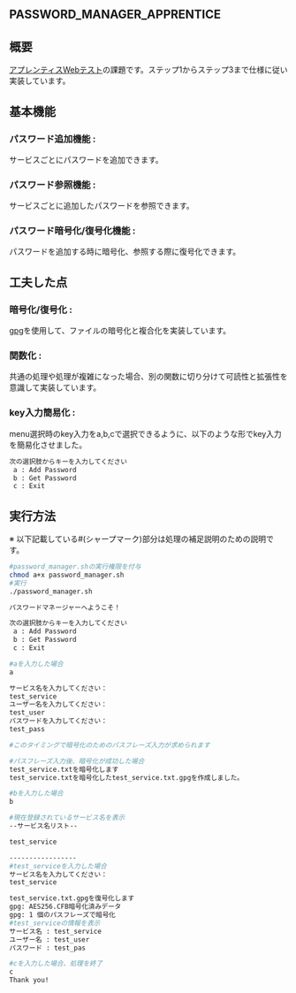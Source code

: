 ## PASSWORD_MANAGER_APPRENTICE
## 概要
  [アプレンティスWebテスト](https://github.com/APPRENTICE-jp/apprentice-challenge/blob/main/quest/linux/PASSWORD_MANAGER.md)の課題です。ステップ1からステップ3まで仕様に従い実装しています。

## 基本機能
### パスワード追加機能 :
サービスごとにパスワードを追加できます。

### パスワード参照機能 :
サービスごとに追加したパスワードを参照できます。

### パスワード暗号化/復号化機能 :
パスワードを追加する時に暗号化、参照する際に復号化できます。

## 工夫した点
### 暗号化/復号化 : 
[gpg](https://gnupg.org/documentation/manuals/gnupg24/gpg.1.html)を使用して、ファイルの暗号化と複合化を実装しています。

### 関数化 : 
共通の処理や処理が複雑になった場合、別の関数に切り分けて可読性と拡張性を意識して実装しています。

### key入力簡易化 :
menu選択時のkey入力をa,b,cで選択できるように、以下のような形でkey入力を簡易化させました。
```sh
次の選択肢からキーを入力してください
 a : Add Password
 b : Get Password
 c : Exit
```

## 実行方法
※ 以下記載している#(シャープマーク)部分は処理の補足説明のための説明です。
```sh
#password_manager.shの実行権限を付与
chmod a+x password_manager.sh
#実行
./password_manager.sh

パスワードマネージャーへようこそ！

次の選択肢からキーを入力してください
 a : Add Password
 b : Get Password
 c : Exit

#aを入力した場合
a

サービス名を入力してください：
test_service
ユーザー名を入力してください：
test_user
パスワードを入力してください：
test_pass

#このタイミングで暗号化のためのパスフレーズ入力が求められます

#パスフレーズ入力後、暗号化が成功した場合
test_service.txtを暗号化します
test_service.txtを暗号化したtest_service.txt.gpgを作成しました。

#bを入力した場合
b

#現在登録されているサービス名を表示
--サービス名リスト--

test_service

-----------------
#test_serviceを入力した場合
サービス名を入力してください：
test_service

test_service.txt.gpgを復号化します
gpg: AES256.CFB暗号化済みデータ
gpg: 1 個のパスフレーズで暗号化
#test_serviceの情報を表示
サービス名 : test_service
ユーザー名 : test_user
パスワード : test_pas

#cを入力した場合、処理を終了
c
Thank you!
```
